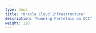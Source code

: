 ```yaml
---
type: docs
title: "Oracle Cloud Infrastructure"
description: "Running Portefaix on OCI"
weight: 120
---
```

